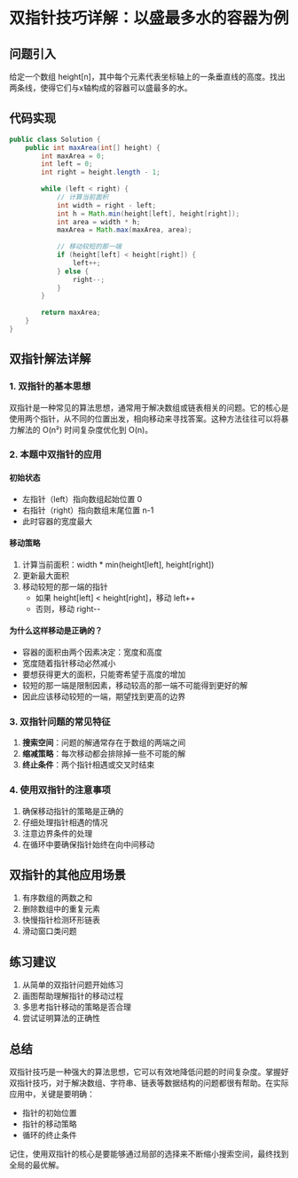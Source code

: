 # 双指针技巧详解：以盛最多水的容器为例

## 问题引入
给定一个数组 height[n]，其中每个元素代表坐标轴上的一条垂直线的高度。找出两条线，使得它们与x轴构成的容器可以盛最多的水。

## 代码实现
```java
public class Solution {
    public int maxArea(int[] height) {
        int maxArea = 0;
        int left = 0;
        int right = height.length - 1;
        
        while (left < right) {
            // 计算当前面积
            int width = right - left;
            int h = Math.min(height[left], height[right]);
            int area = width * h;
            maxArea = Math.max(maxArea, area);
            
            // 移动较短的那一端
            if (height[left] < height[right]) {
                left++;
            } else {
                right--;
            }
        }
        
        return maxArea;
    }
}
```

## 双指针解法详解

### 1. 双指针的基本思想
双指针是一种常见的算法思想，通常用于解决数组或链表相关的问题。它的核心是使用两个指针，从不同的位置出发，相向移动来寻找答案。这种方法往往可以将暴力解法的 O(n²) 时间复杂度优化到 O(n)。

### 2. 本题中双指针的应用

#### 初始状态
- 左指针（left）指向数组起始位置 0
- 右指针（right）指向数组末尾位置 n-1
- 此时容器的宽度最大

#### 移动策略
1. 计算当前面积：width * min(height[left], height[right])
2. 更新最大面积
3. 移动较短的那一端的指针
   - 如果 height[left] < height[right]，移动 left++
   - 否则，移动 right--

#### 为什么这样移动是正确的？
- 容器的面积由两个因素决定：宽度和高度
- 宽度随着指针移动必然减小
- 要想获得更大的面积，只能寄希望于高度的增加
- 较短的那一端是限制因素，移动较高的那一端不可能得到更好的解
- 因此应该移动较短的一端，期望找到更高的边界

### 3. 双指针问题的常见特征
1. **搜索空间**：问题的解通常存在于数组的两端之间
2. **缩减策略**：每次移动都会排除掉一些不可能的解
3. **终止条件**：两个指针相遇或交叉时结束

### 4. 使用双指针的注意事项
1. 确保移动指针的策略是正确的
2. 仔细处理指针相遇的情况
3. 注意边界条件的处理
4. 在循环中要确保指针始终在向中间移动

## 双指针的其他应用场景
1. 有序数组的两数之和
2. 删除数组中的重复元素
3. 快慢指针检测环形链表
4. 滑动窗口类问题

## 练习建议
1. 从简单的双指针问题开始练习
2. 画图帮助理解指针的移动过程
3. 多思考指针移动的策略是否合理
4. 尝试证明算法的正确性

## 总结
双指针技巧是一种强大的算法思想，它可以有效地降低问题的时间复杂度。掌握好双指针技巧，对于解决数组、字符串、链表等数据结构的问题都很有帮助。在实际应用中，关键是要明确：
- 指针的初始位置
- 指针的移动策略
- 循环的终止条件

记住，使用双指针的核心是要能够通过局部的选择来不断缩小搜索空间，最终找到全局的最优解。
